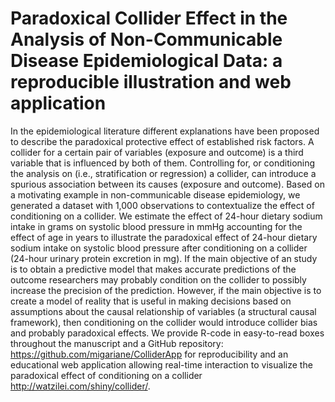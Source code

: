 # Paradoxical Collider Effect in the Analysis of Non-Communicable Disease Epidemiological Data: a reproducible illustration and web application
In the epidemiological literature different explanations have been proposed to describe the paradoxical protective effect of established risk factors. A collider for a certain pair of variables (exposure and outcome) is a third variable that is influenced by both of them. Controlling for, or conditioning the analysis on (i.e., stratification or regression) a collider, can introduce a spurious association between its causes (exposure and outcome). Based on a motivating example in non-communicable disease epidemiology, we generated a dataset with 1,000 observations to contextualize the effect of conditioning on a collider. We estimate the effect of 24-hour dietary sodium intake in grams on systolic blood pressure in mmHg accounting for the effect of age in years to illustrate the paradoxical effect of 24-hour dietary sodium intake on systolic blood pressure after conditioning on a collider (24-hour urinary protein excretion in mg). If the main objective of an study is to obtain a predictive model that makes accurate predictions of the outcome researchers may probably condition on the collider to possibly increase the precision of the prediction. However, if the main objective is to create a model of reality that is useful in making decisions based on assumptions about the causal relationship of variables (a structural causal framework), then conditioning on the collider would introduce collider bias and probably paradoxical effects. We provide R-code in easy-to-read boxes throughout the manuscript and a GitHub repository: https://github.com/migariane/ColliderApp for reproducibility and an educational web application allowing real-time interaction to visualize the paradoxical effect of conditioning on a collider http://watzilei.com/shiny/collider/.



